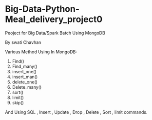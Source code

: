 # Big-Data-Python-Meal_delivery_project0

Peoject for Big Data/Spark Batch Using MongoDB

By swati Chavhan

Various Method Using In MongoDB:
1. Find()
2. Find_many()
3. insert_one()
4. insert_man()
5. delete_one()
6. Delete_many()
7. sort()
8. limit()
9. skip()

And Using SQL ,
Insert , Update , Drop , Delete , Sort , limit commands.
